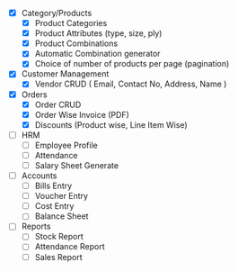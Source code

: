 - [x] Category/Products
    - [x] Product Categories
    - [x] Product Attributes (type, size, ply)
    - [x] Product Combinations
    - [x] Automatic Combination generator
    - [x] Choice of number of products per page (pagination)

- [x] Customer Management
    - [x] Vendor CRUD (
        Email,
        Contact No,
        Address,
        Name
    )
- [x] Orders
    - [x] Order CRUD
    - [x] Order Wise Invoice (PDF)
    - [x] Discounts (Product wise, Line Item Wise)

- [ ] HRM
    - [ ] Employee Profile
    - [ ] Attendance
    - [ ] Salary Sheet Generate

- [ ] Accounts
    - [ ] Bills Entry
    - [ ] Voucher Entry
    - [ ] Cost Entry
    - [ ] Balance Sheet
- [ ] Reports
    - [ ] Stock Report
    - [ ] Attendance Report
    - [ ] Sales Report